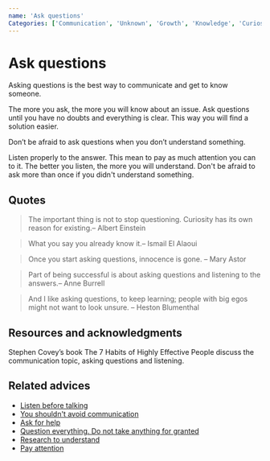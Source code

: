 ```yaml
---
name: 'Ask questions'
Categories: ['Communication', 'Unknown', 'Growth', 'Knowledge', 'Curiosity', 'Asking', 'Listening', 'Solutions', 'Open-mindedness', 'Relationships']
---
```

# Ask questions

Asking questions is the best way to communicate and get to know someone.

The more you ask, the more you will know about an issue. Ask questions until you have no doubts and everything is clear. This way you will find a solution easier.

Don’t be afraid to ask questions when you don’t understand something.

Listen properly to the answer. This mean to pay as much attention you can to it. The better you listen, the more you will understand. Don't be afraid to ask more than once if you didn't understand something.

## Quotes

> The important thing is not to stop questioning. Curiosity has its own reason for existing.– Albert Einstein

> What you say you already know it.– Ismail El Alaoui

> Once you start asking questions, innocence is gone. – Mary Astor

> Part of being successful is about asking questions and listening to the answers.– Anne Burrell

> And I like asking questions, to keep learning; people with big egos might not want to look unsure. – Heston Blumenthal

## Resources and acknowledgments

Stephen Covey’s book The 7 Habits of Highly Effective People discuss the communication topic, asking questions and listening.

## Related advices

- [Listen before talking](Listen%20before%20talking/index.md)
- [You shouldn't avoid communication](You%20shouldn't%20avoid%20communication/index.md)
- [Ask for help](Ask%20for%20help/index.md)
- [Question everything. Do not take anything for granted](Question%20everything.%20Do%20not%20take%20anything%20for%20granted/index.md)
- [Research to understand](Research%20to%20understand%20better/index.md)
- [Pay attention](Pay%20attention/index.md)
